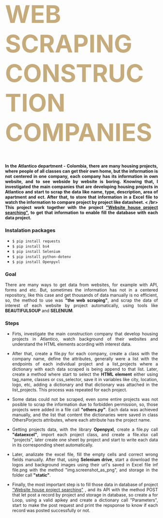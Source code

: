 <div class="row ">
	<div class="col ">
		<h1  style="color:#C6AB7C; font-size: 80px; font-weight:bold;">WEB SCRAPING CONSTRUCTION COMPANIES</h1>
	</div>
</div>

<h4 align="justify">
      In the Atlantico department - Colombia, there are many housing projects, where people of all classes can get their own home, 
      but the information is not centered  in one company, each company has its information in own website, and to see webside by website is boring.
      Knowing that, I investigated the main companies that are developing housing projects in Atlantico and start to scrap the data like name, type, 
	description, area of apartment and ect. After that, to store that information in a Excel file to watch the information to compare  project 
	by project like datasheet. < /br>
     This project work together with the project <a href="https://github.com/kaacuna20/Website-house-project-searching-">"Website house project searching"</a>, to get that 
      information to enable fill the database with each data project.
</h4> 


### Instalation packages

* `$ pip install requests`
* `$ pip install bs4`
* `$ pip install Selenium`
* `$ pip install python-dotenv`
* `$ pip install Openpyxl`

### Goal
<p align="justify">There are many ways to get data from websites, for example with API, forms and etc. But, sometimes the information has not in a centered repository, like
      this case and get thousands of data manually is no efficient, so, the method to use was <strong>"the web scraping"</strong>, and scrap the data of interest of each website 
      by project automatically, using tools like <strong>BEAUTIFULSOUP</strong> and <strong>SELENIUM</strong>.
</p>

### Steps
<ul>
	<li>
		<p align="justify">
		     Firts, investigate the main construction company that develop housing projects in Atlantico, watch background of their websites and understand the HTML elements acording with
         interest data.
		</p>
 	</li>
	<li>
  	<p align="justify">
    		After that, create a file.py for each company, create a class with the company name, define the attributes, generally were a list with the endpoints of each individual project
        and a list_projects where a dictionary with each data scraped is being append to that list. Later, create a method where start to select the <strong>HTML element</strong> either 
        using tag_name, classes or css_selector, save it in variables like city, location, logo, etc, adding a dictionary and that dictionary was attached in the list_projects. This 
        process was repeated for each project.
  	</p>
 	</li>
	<li>
		<p align="justify">Some datas could not be scraped, even some entire projects was not posible to scrap the information due to forbidden permission, so, those projects were added
        in a file call <strong>"others.py"</strong>. Each data was achieved manually, and the list that content the dictionaries were saved in class OthersPorjects attributes, where
        each attribute has the project name.
		</p>
 	</li>
	<li>
		<p align="justify">
		      Getting projects data, with the library <strong>Openpyxl</strong>, create a file.py call <strong>"dataexcel"</strong>, import each project class, and create a file.xlsx call
          "projects", later create one sheet by project and start to write each data in its corresponding sheet automatically.
		</p>
	 </li>
	<li>
		<p align="justify">
			  Later, analizate the excel file, fill the empty cells and correct wrong fields manually. After that, using <strong> Selenium drive</strong>, start a download the logos and background
         images using their url's saved in Excel file inf file.png with the method <stron>"img.screenshot_as_png"</stron>, and storage in the folder call <strong>"static"</strong>.  
		</p>
	</li>
  <li>
		<p align="justify">
			  Finally, the most important step is to fill those data in database of project <a href="https://github.com/kaacuna20/Website-house-project-searching-">"Website house project searching"</a>
        , and its API with the method POST that let post a record by project and storage in database, so create a for Loop, using a valid apikey and create a dictionary call "Parameters", start 
        to make the post request and print the repsponse to know if each record was posted successfully or not.
		</p>
	</li>
</ul>
